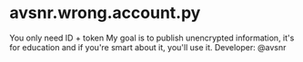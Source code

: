 # avsnr.wrong.account.py
You only need ID + token  My goal is to publish unencrypted information, it's for education and if you're smart about it, you'll use it.  Developer: @avsnr
